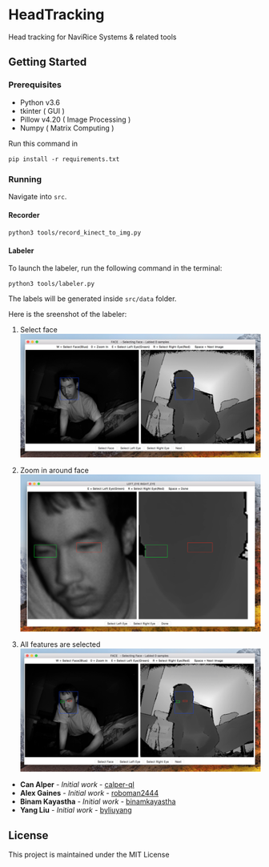 # HeadTracking
Head tracking for NaviRice Systems & related tools

## Getting Started

### Prerequisites

- Python v3.6
- tkinter ( GUI )
- Pillow v4.20 ( Image Processing )
- Numpy ( Matrix Computing )

Run this command in
```
pip install -r requirements.txt
```

### Running

Navigate into `src`.

#### Recorder
```
python3 tools/record_kinect_to_img.py
```

#### Labeler

To launch the labeler, run the following command in the terminal:

```
python3 tools/labeler.py
```

The labels will be generated inside `src/data` folder.

Here is the sreenshot of the labeler:

1. Select face
![](labeler_select_face.png)

2. Zoom in around face
![](labeler_zoom_in.png)

3. All features are selected
![](labeler_features_selected.png)

- **Can Alper** - *Initial work* - [calper-ql](https://github.com/calper-ql)
- **Alex Gaines** - *Initial work* - [roboman2444](https://github.com/roboman2444)
- **Binam Kayastha** - *Initial work* - [binamkayastha](https://github.com/binamkayastha)
- **Yang Liu** - *Initial work* - [byliuyang](https://github.com/byliuyang)

## License
This project is maintained under the MIT License